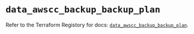 # `data_awscc_backup_backup_plan`

Refer to the Terraform Registory for docs: [`data_awscc_backup_backup_plan`](https://registry.terraform.io/providers/hashicorp/awscc/0.70.0/docs/data-sources/backup_backup_plan).
